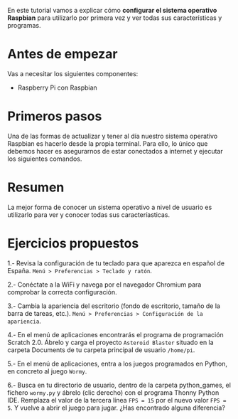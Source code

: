 En este tutorial vamos a explicar cómo **configurar el sistema operativo Raspbian** para utilizarlo por primera vez y ver todas sus características y programas.

# Antes de empezar

Vas a necesitar los siguientes componentes:

- Raspberry Pi con Raspbian

# Primeros pasos

Una de las formas de actualizar y tener al día nuestro sistema operativo Raspbian es hacerlo desde la propia terminal. Para ello, lo único que debemos hacer es asegurarnos de estar conectados a internet y ejecutar los siguientes comandos.

# Resumen

La mejor forma de conocer un sistema operativo a nivel de usuario es utilizarlo para ver y conocer todas sus caracteríasticas.

# Ejercicios propuestos

1.- Revisa la configuración de tu teclado para que aparezca en español de España. `Menú > Preferencias > Teclado y ratón`.

2.- Conéctate a la WiFi y navega por el navegador Chromium para comprobar la correcta configuración.

3.- Cambia la apariencia del escritorio (fondo de escritorio, tamaño de la barra de tareas, etc.). `Menú > Preferencias > Configuración de la apariencia`.

4.- En el menú de aplicaciones encontrarás el programa de programación Scratch 2.0. Ábrelo y carga el proyecto `Asteroid Blaster` situado en la carpeta Documents de tu carpeta principal de usuario `/home/pi`.

5.- En el menú de aplicaciones, entra a los juegos programados en Python, en concreto al juego `Wormy`.

6.- Busca en tu directorio de usuario, dentro de la carpeta python_games, el fichero `wormy.py` y ábrelo (clic derecho) con el programa Thonny Python IDE. Remplaza el valor de la tercera línea `FPS = 15` por el nuevo valor `FPS = 5`. Y vuelve a abrir el juego para jugar. ¿Has encontrado alguna diferencia?